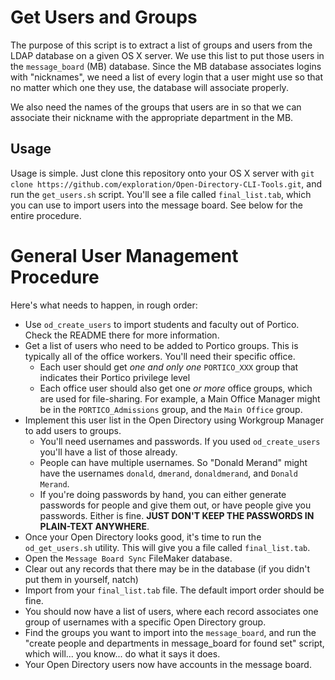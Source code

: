Get Users and Groups
====================
The purpose of this script is to extract a list of groups and users from the LDAP database on a given OS X server. We use this list to put those users in the `message_board` (MB) database. Since the MB database associates logins with "nicknames", we need a list of every login that a user might use so that no matter which one they use, the database will associate properly. 

We also need the names of the groups that users are in so that we can associate their nickname with the appropriate department in the MB.

Usage
-----
Usage is simple. Just clone this repository onto your OS X server with `git clone https://github.com/exploration/Open-Directory-CLI-Tools.git`, and run the `get_users.sh` script. You'll see a file called `final_list.tab`, which you can use to import users into the message board. See below for the entire procedure.

General User Management Procedure
=============================
Here's what needs to happen, in rough order:

- Use `od_create_users` to import students and faculty out of Portico. Check the README there for more information.
- Get a list of users who need to be added to Portico groups. This is typically all of the office workers. You'll need their specific office.
    - Each user should get _one and only one_ `PORTICO_XXX` group that indicates their Portico privilege level
    - Each office user should also get one _or more_ office groups, which are used for file-sharing. For example, a Main Office Manager might be in the `PORTICO_Admissions` group, and the `Main Office` group.
- Implement this user list in the Open Directory using Workgroup Manager to add users to groups.
    - You'll need usernames and passwords. If you used `od_create_users` you'll have a list of those already.
    - People can have multiple usernames. So "Donald Merand" might have the usernames `donald`, `dmerand`, `donaldmerand`, and `Donald Merand`.
    - If you're doing passwords by hand, you can either generate passwords for people and give them out, or have people give you passwords. Either is fine. **JUST DON'T KEEP THE PASSWORDS IN PLAIN-TEXT ANYWHERE**.
- Once your Open Directory looks good, it's time to run the `od_get_users.sh` utility. This will give you a file called `final_list.tab`.
- Open the `Message Board Sync` FileMaker database.
- Clear out any records that there may be in the database (if you didn't put them in yourself, natch)
- Import from your `final_list.tab` file. The default import order should be fine.
- You should now have a list of users, where each record associates one group of usernames with a specific Open Directory group.
- Find the groups you want to import into the `message_board`, and run the "create people and departments in message_board for found set" script, which will... you know... do what it says it does.
- Your Open Directory users now have accounts in the message board.
